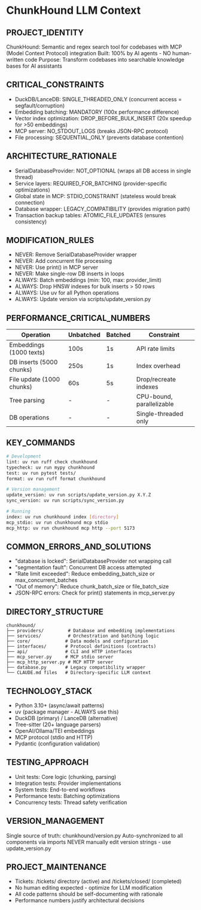 # ChunkHound LLM Context

## PROJECT_IDENTITY
ChunkHound: Semantic and regex search tool for codebases with MCP (Model Context Protocol) integration
Built: 100% by AI agents - NO human-written code
Purpose: Transform codebases into searchable knowledge bases for AI assistants

## CRITICAL_CONSTRAINTS
- DuckDB/LanceDB: SINGLE_THREADED_ONLY (concurrent access = segfault/corruption)
- Embedding batching: MANDATORY (100x performance difference)
- Vector index optimization: DROP_BEFORE_BULK_INSERT (20x speedup for >50 embeddings)
- MCP server: NO_STDOUT_LOGS (breaks JSON-RPC protocol)
- File processing: SEQUENTIAL_ONLY (prevents database contention)

## ARCHITECTURE_RATIONALE
- SerialDatabaseProvider: NOT_OPTIONAL (wraps all DB access in single thread)
- Service layers: REQUIRED_FOR_BATCHING (provider-specific optimizations)
- Global state in MCP: STDIO_CONSTRAINT (stateless would break connection)
- Database wrapper: LEGACY_COMPATIBILITY (provides migration path)
- Transaction backup tables: ATOMIC_FILE_UPDATES (ensures consistency)

## MODIFICATION_RULES
- NEVER: Remove SerialDatabaseProvider wrapper
- NEVER: Add concurrent file processing
- NEVER: Use print() in MCP server
- NEVER: Make single-row DB inserts in loops
- ALWAYS: Batch embeddings (min: 100, max: provider_limit)
- ALWAYS: Drop HNSW indexes for bulk inserts > 50 rows
- ALWAYS: Use uv for all Python operations
- ALWAYS: Update version via scripts/update_version.py

## PERFORMANCE_CRITICAL_NUMBERS
| Operation | Unbatched | Batched | Constraint |
|-----------|-----------|---------|------------|
| Embeddings (1000 texts) | 100s | 1s | API rate limits |
| DB inserts (5000 chunks) | 250s | 1s | Index overhead |
| File update (1000 chunks) | 60s | 5s | Drop/recreate indexes |
| Tree parsing | - | - | CPU-bound, parallelizable |
| DB operations | - | - | Single-threaded only |

## KEY_COMMANDS
```bash
# Development
lint: uv run ruff check chunkhound
typecheck: uv run mypy chunkhound
test: uv run pytest tests/
format: uv run ruff format chunkhound

# Version management
update_version: uv run scripts/update_version.py X.Y.Z
sync_version: uv run scripts/sync_version.py

# Running
index: uv run chunkhound index [directory]
mcp_stdio: uv run chunkhound mcp stdio
mcp_http: uv run chunkhound mcp http --port 5173
```

## COMMON_ERRORS_AND_SOLUTIONS
- "database is locked": SerialDatabaseProvider not wrapping call
- "segmentation fault": Concurrent DB access attempted
- "Rate limit exceeded": Reduce embedding_batch_size or max_concurrent_batches
- "Out of memory": Reduce chunk_batch_size or file_batch_size
- JSON-RPC errors: Check for print() statements in mcp_server.py

## DIRECTORY_STRUCTURE
```
chunkhound/
├── providers/         # Database and embedding implementations
├── services/          # Orchestration and batching logic
├── core/             # Data models and configuration
├── interfaces/       # Protocol definitions (contracts)
├── api/              # CLI and HTTP interfaces
├── mcp_server.py     # MCP stdio server
├── mcp_http_server.py # MCP HTTP server
├── database.py       # Legacy compatibility wrapper
└── CLAUDE.md files   # Directory-specific LLM context
```

## TECHNOLOGY_STACK
- Python 3.10+ (async/await patterns)
- uv (package manager - ALWAYS use this)
- DuckDB (primary) / LanceDB (alternative) 
- Tree-sitter (20+ language parsers)
- OpenAI/Ollama/TEI embeddings
- MCP protocol (stdio and HTTP)
- Pydantic (configuration validation)

## TESTING_APPROACH
- Unit tests: Core logic (chunking, parsing)
- Integration tests: Provider implementations
- System tests: End-to-end workflows
- Performance tests: Batching optimizations
- Concurrency tests: Thread safety verification

## VERSION_MANAGEMENT
Single source of truth: chunkhound/version.py
Auto-synchronized to all components via imports
NEVER manually edit version strings - use update_version.py

## PROJECT_MAINTENANCE
- Tickets: /tickets/ directory (active) and /tickets/closed/ (completed)
- No human editing expected - optimize for LLM modification
- All code patterns should be self-documenting with rationale
- Performance numbers justify architectural decisions
